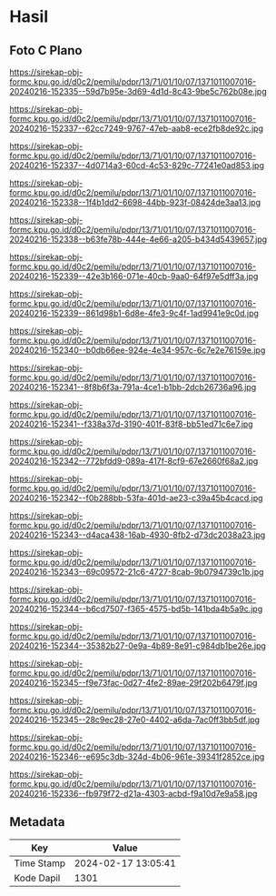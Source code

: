# Hasil

## Foto C Plano

https://sirekap-obj-formc.kpu.go.id/d0c2/pemilu/pdpr/13/71/01/10/07/1371011007016-20240216-152335--59d7b95e-3d69-4d1d-8c43-9be5c762b08e.jpg

https://sirekap-obj-formc.kpu.go.id/d0c2/pemilu/pdpr/13/71/01/10/07/1371011007016-20240216-152337--62cc7249-9767-47eb-aab8-ece2fb8de92c.jpg

https://sirekap-obj-formc.kpu.go.id/d0c2/pemilu/pdpr/13/71/01/10/07/1371011007016-20240216-152337--4d0714a3-60cd-4c53-829c-77241e0ad853.jpg

https://sirekap-obj-formc.kpu.go.id/d0c2/pemilu/pdpr/13/71/01/10/07/1371011007016-20240216-152338--1f4b1dd2-6698-44bb-923f-08424de3aa13.jpg

https://sirekap-obj-formc.kpu.go.id/d0c2/pemilu/pdpr/13/71/01/10/07/1371011007016-20240216-152338--b63fe78b-444e-4e66-a205-b434d5439657.jpg

https://sirekap-obj-formc.kpu.go.id/d0c2/pemilu/pdpr/13/71/01/10/07/1371011007016-20240216-152339--42e3b166-071e-40cb-9aa0-64f97e5dff3a.jpg

https://sirekap-obj-formc.kpu.go.id/d0c2/pemilu/pdpr/13/71/01/10/07/1371011007016-20240216-152339--861d98b1-6d8e-4fe3-9c4f-1ad9941e9c0d.jpg

https://sirekap-obj-formc.kpu.go.id/d0c2/pemilu/pdpr/13/71/01/10/07/1371011007016-20240216-152340--b0db66ee-924e-4e34-957c-6c7e2e76159e.jpg

https://sirekap-obj-formc.kpu.go.id/d0c2/pemilu/pdpr/13/71/01/10/07/1371011007016-20240216-152341--8f8b6f3a-791a-4ce1-b1bb-2dcb26736a96.jpg

https://sirekap-obj-formc.kpu.go.id/d0c2/pemilu/pdpr/13/71/01/10/07/1371011007016-20240216-152341--f338a37d-3190-401f-83f8-bb51ed71c6e7.jpg

https://sirekap-obj-formc.kpu.go.id/d0c2/pemilu/pdpr/13/71/01/10/07/1371011007016-20240216-152342--772bfdd9-089a-417f-8cf9-67e2660f68a2.jpg

https://sirekap-obj-formc.kpu.go.id/d0c2/pemilu/pdpr/13/71/01/10/07/1371011007016-20240216-152342--f0b288bb-53fa-401d-ae23-c39a45b4cacd.jpg

https://sirekap-obj-formc.kpu.go.id/d0c2/pemilu/pdpr/13/71/01/10/07/1371011007016-20240216-152343--d4aca438-16ab-4930-8fb2-d73dc2038a23.jpg

https://sirekap-obj-formc.kpu.go.id/d0c2/pemilu/pdpr/13/71/01/10/07/1371011007016-20240216-152343--69c09572-21c6-4727-8cab-9b0794739c1b.jpg

https://sirekap-obj-formc.kpu.go.id/d0c2/pemilu/pdpr/13/71/01/10/07/1371011007016-20240216-152344--b6cd7507-f365-4575-bd5b-141bda4b5a9c.jpg

https://sirekap-obj-formc.kpu.go.id/d0c2/pemilu/pdpr/13/71/01/10/07/1371011007016-20240216-152344--35382b27-0e9a-4b89-8e91-c984db1be26e.jpg

https://sirekap-obj-formc.kpu.go.id/d0c2/pemilu/pdpr/13/71/01/10/07/1371011007016-20240216-152345--f9e73fac-0d27-4fe2-89ae-29f202b6479f.jpg

https://sirekap-obj-formc.kpu.go.id/d0c2/pemilu/pdpr/13/71/01/10/07/1371011007016-20240216-152345--28c9ec28-27e0-4402-a6da-7ac0ff3bb5df.jpg

https://sirekap-obj-formc.kpu.go.id/d0c2/pemilu/pdpr/13/71/01/10/07/1371011007016-20240216-152346--e695c3db-324d-4b06-961e-39341f2852ce.jpg

https://sirekap-obj-formc.kpu.go.id/d0c2/pemilu/pdpr/13/71/01/10/07/1371011007016-20240216-152336--fb979f72-d21a-4303-acbd-f9a10d7e9a58.jpg


## Metadata

| Key        | Value               |
| ---------- | ------------------- |
| Time Stamp | 2024-02-17 13:05:41 |
| Kode Dapil | 1301                |



